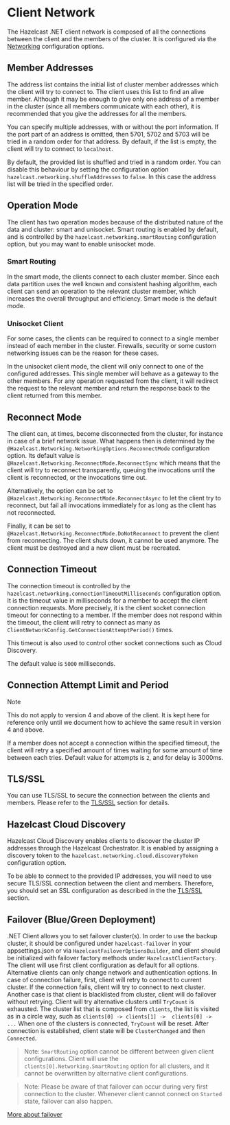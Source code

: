 # Client Network

The Hazelcast .NET client network is composed of all the connections between the client and the members of the cluster. It is configured via the [Networking](configuration/options.md#networking) configuration options.

## Member Addresses

The address list contains the initial list of cluster member addresses which the client will try to connect to. The client uses this
list to find an alive member. Although it may be enough to give only one address of a member in the cluster
(since all members communicate with each other), it is recommended that you give the addresses for all the members.

You can specify multiple addresses, with or without the port information. If the port part of an address is omitted, then 5701, 5702 and 5703 will be tried in a random order for that address. By default, if the list is empty, the client will try to connect to `localhost`.

By default, the provided list is shuffled and tried in a random order. You can disable this behaviour by setting the configuration option `hazelcast.networking.shuffleAddresses` to `false`. In this case the address list will be tried in the specified order. 

## Operation Mode

The client has two operation modes because of the distributed nature of the data and cluster: smart and unisocket. Smart routing is enabled by default, and is controlled by the `hazelcast.networking.smartRouting` configuration option, but you may want to enable unisocket mode.

### Smart Routing

In the smart mode, the clients connect to each cluster member. Since each data partition uses the well known and consistent hashing algorithm, each client can send an operation to the relevant cluster member, which increases the overall throughput and efficiency. Smart mode is the default mode.

### Unisocket Client

For some cases, the clients can be required to connect to a single member instead of each member in the cluster. Firewalls, security or some custom networking issues can be the reason for these cases.

In the unisocket client mode, the client will only connect to one of the configured addresses. This single member will behave as a gateway to the other members. For any operation requested from the client, it will redirect the request to the relevant member and return the response back to the client returned from this member.

## Reconnect Mode

The client can, at times, become disconnected from the cluster, for instance in case of a brief network issue. What happens then is determined by the `@Hazelcast.Networking.NetworkingOptions.ReconnectMode` configuration option. Its default value is `@Hazelcast.Networking.ReconnectMode.ReconnectSync` which means that the client will try to reconnect transparently, queuing the invocations until the client is reconnected, or the invocations time out.

Alternatively, the option can be set to `@Hazelcast.Networking.ReconnectMode.ReconnectAsync` to let the client try to reconnect, but fail all invocations immediately for as long as the client has not reconnected.

Finally, it can be set to `@Hazelcast.Networking.ReconnectMode.DoNotReconnect` to prevent the client from reconnecting. The client shuts down, it cannot be used anymore. The client must be destroyed and a new client must be recreated.

## Connection Timeout

The connection timeout is controlled by the `hazelcast.networking.connectionTimeoutMilliseconds` configuration option. It is the timeout value in milliseconds for a member to accept the client connection requests. More precisely, it is the client socket connection timeout for connecting to a member.
If the member does not respond within the timeout, the client will retry to connect as many as `ClientNetworkConfig.GetConnectionAttemptPeriod()` times.

This timeout is also used to control other socket connections such as Cloud Discovery.

The default value is `5000` milliseconds.

## Connection Attempt Limit and Period

> [!NOTE]
> This do not apply to version 4 and above of the client. It is kept here for reference only until we document how to achieve the same result in version 4 and above.

If a member does not accept a connection within the specified timeout, the client will retry a specified amount of times waiting for some amount of time  between each tries. Default value for attempts is `2`, and for delay is 3000ms.

## TLS/SSL

You can use TLS/SSL to secure the connection between the clients and members. Please refer to the [TLS/SSL](security/tlsssl.md) section for details.

## Hazelcast Cloud Discovery

Hazelcast Cloud Discovery enables clients to discover the cluster IP addresses through the Hazelcast Orchestrator. It is enabled by assigning a discovery token to the `hazelcast.networking.cloud.discoveryToken` configuration option.

To be able to connect to the provided IP addresses, you will need to use secure TLS/SSL connection between the client and members.
Therefore, you should set an SSL configuration as described in the the [TLS/SSL](security/tlsssl.md) section.

## Failover (Blue/Green Deployment)

.NET Client allows you to set failover cluster(s). In order to use the backup cluster, it should be configured under `hazelcast-failover` in your appsettings.json or via `HazelcastFailoverOptionsBuilder`, and client should be initialized with failover factory methods under `HazelcastClientFactory`. The client will use first client configuration as default for all options. Alternative clients can only change network and authentication options. In case of connection failure, first, client will retry to connect to current cluster. If the connection fails, client will try to connect to next cluster. Another case is that client is blacklisted from cluster, client will do failover without retrying. Client will try alternative clusters until `TryCount` is exhausted. The cluster list that is composed from `clients`, the list is visited as in a circle way, such as
`clients[0] -> clients[1] ->  clients[0] -> ...` When one of the clusters is connected, `TryCount` will be reset. After connection is established, client state will be `ClusterChanged` and then `Connected`.
> Note: `SmartRouting` option cannot be different between given client configurations. Client will use the `clients[0].Networking.SmartRouting` option for all clusters, and it cannot be overwritten by alternative client configurations.

> Note: Please be aware of that failover can occur during very first connection to the cluster. Whenever client cannot connect on `Started` state, failover can also happen. 

[More about failover](failover.md)